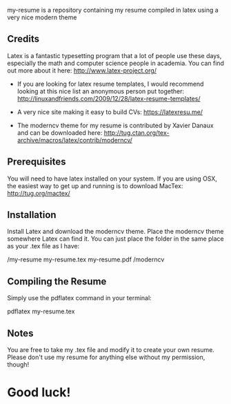 my-resume is a repository containing my resume compiled in latex using a very nice modern theme

## Credits
Latex is a fantastic typesetting program that a lot of people use these days, especially the math and computer science people in academia. You can find out more about it here: http://www.latex-project.org/

- If you are looking for latex resume templates, I would recommend looking at this nice list an anonymous person put together: http://linuxandfriends.com/2009/12/28/latex-resume-templates/

- A very nice site making it easy to build CVs: https://latexresu.me/

- The moderncv theme for my resume is contributed by Xavier Danaux and can be downloaded here: http://tug.ctan.org/tex-archive/macros/latex/contrib/moderncv/

## Prerequisites
You will need to have latex installed on your system. If you are using OSX, the easiest way to get up and running is to download MacTex: http://tug.org/mactex/

## Installation
Install Latex and download the moderncv theme. Place the moderncv theme somewhere Latex can find it. You can just place the folder in the same place as your .tex file as I have:

/my-resume
    my-resume.tex
    my-resume.pdf
    /moderncv

## Compiling the Resume
Simply use the pdflatex command in your terminal:

pdflatex my-resume.tex

## Notes
You are free to take my .tex file and modify it to create your own resume. Please don't use my resume for anything else without my permission, though!

# Good luck!
